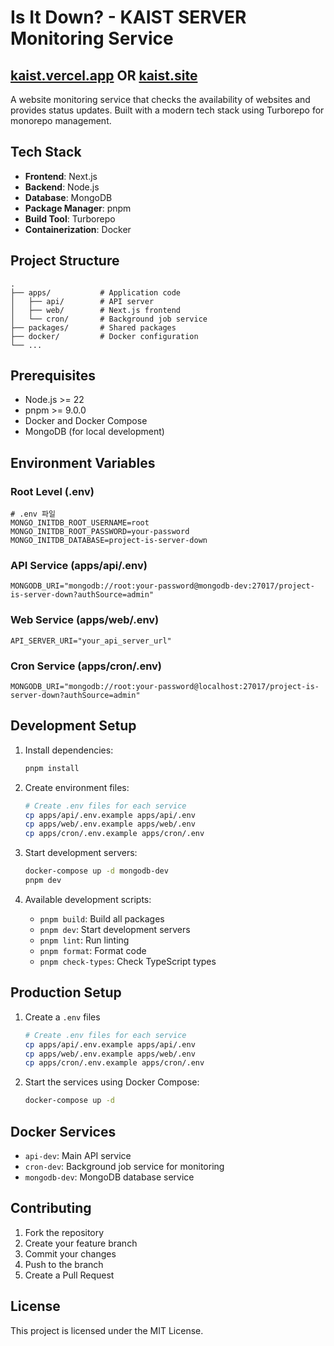# Is It Down? - KAIST SERVER Monitoring Service
## [kaist.vercel.app](https://kaist.vercel.app) OR [kaist.site](https://kaist.site)

A website monitoring service that checks the availability of websites and provides status updates. Built with a modern tech stack using Turborepo for monorepo management.

## Tech Stack

- **Frontend**: Next.js
- **Backend**: Node.js
- **Database**: MongoDB
- **Package Manager**: pnpm
- **Build Tool**: Turborepo
- **Containerization**: Docker

## Project Structure

```
.
├── apps/           # Application code
│   ├── api/        # API server
│   ├── web/        # Next.js frontend
│   └── cron/       # Background job service
├── packages/       # Shared packages
├── docker/         # Docker configuration
└── ...
```

## Prerequisites

- Node.js >= 22
- pnpm >= 9.0.0
- Docker and Docker Compose
- MongoDB (for local development)

## Environment Variables

### Root Level (.env)
```
# .env 파일
MONGO_INITDB_ROOT_USERNAME=root
MONGO_INITDB_ROOT_PASSWORD=your-password
MONGO_INITDB_DATABASE=project-is-server-down
```

### API Service (apps/api/.env)
```
MONGODB_URI="mongodb://root:your-password@mongodb-dev:27017/project-is-server-down?authSource=admin"
```

### Web Service (apps/web/.env)
```
API_SERVER_URI="your_api_server_url"
```

### Cron Service (apps/cron/.env)
```
MONGODB_URI="mongodb://root:your-password@localhost:27017/project-is-server-down?authSource=admin"
```

## Development Setup

1. Install dependencies:
   ```bash
   pnpm install
   ```

2. Create environment files:
   ```bash
   # Create .env files for each service
   cp apps/api/.env.example apps/api/.env
   cp apps/web/.env.example apps/web/.env
   cp apps/cron/.env.example apps/cron/.env
   ```

3. Start development servers:
   ```bash
   docker-compose up -d mongodb-dev
   pnpm dev
   ```

4. Available development scripts:
   - `pnpm build`: Build all packages
   - `pnpm dev`: Start development servers
   - `pnpm lint`: Run linting
   - `pnpm format`: Format code
   - `pnpm check-types`: Check TypeScript types

## Production Setup

1. Create a `.env` files
   ```bash
   # Create .env files for each service
   cp apps/api/.env.example apps/api/.env
   cp apps/web/.env.example apps/web/.env
   cp apps/cron/.env.example apps/cron/.env
   ```

2. Start the services using Docker Compose:
   ```bash
   docker-compose up -d
   ```

## Docker Services

- `api-dev`: Main API service
- `cron-dev`: Background job service for monitoring
- `mongodb-dev`: MongoDB database service

## Contributing

1. Fork the repository
2. Create your feature branch
3. Commit your changes
4. Push to the branch
5. Create a Pull Request

## License

This project is licensed under the MIT License.
